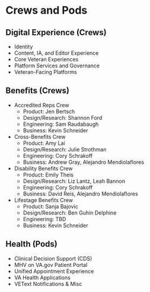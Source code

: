 # Crews and Pods

## Digital Experience (Crews)

* Identity
* Content, IA, and Editor Experience
* Core Veteran Experiences
* Platform Services and Governance
* Veteran-Facing Platforms

## Benefits (Crews)

* Accredited Reps Crew
  * Product: Jen Bertsch
  * Design/Research: Shannon Ford
  * Engineering: Sam Raudabaugh
  * Business: Kevin Schneider
* Cross-Benefits Crew
  * Product: Amy Lai
  * Design/Research: Julie Strothman
  * Engineering: Cory Schrakoff
  * Business: Andrew Gray, Alejandro Mendiolaflores
* Disability Benefits Crew
  * Product: Emily Theis
  * Design/Research: Liz Lantz, Leah Bannon
  * Engineering: Cory Schrakoff
  * Business: David Reis, Alejandro Mendiolaflores
* Lifestage Benefits Crew
  * Product: Sanja Bajovic
  * Design/Research: Ben Guhin Delphine
  * Engineering: TBD
  * Business: Kevin Schneider

## Health (Pods)

* Clinical Decision Support (CDS)
* MHV on VA.gov Patient Portal
* Unified Appointment Experience
* VA Health Applications
* VEText Notifications & Misc